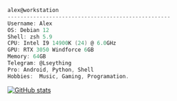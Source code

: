 
```csharp
alex@workstation
---------------------------------------------------
Username: Alex
OS: Debian 12 
Shell: zsh 5.9
CPU: Intel I9 14900K (24) @ 6.0GHz
GPU: RTX 3050 Windforce 6GB
Memory: 64GB
Telegram: @Lseything
Pro: Android, Python, Shell
Hobbies:  Music, Gaming, Programation.

```
[![GitHub stats](https://vercel-github-readme-stats-xi.vercel.app/api?username=Lseything&show_icons=true&disable_animations=true&hide_title=true&hide=contribs&theme=transparent&hide_border=true&text_color=e4e4e4&icon_color=ffffff&ring_color=ffffff&include_all_commits=true)](https://github.com/Lseything?tab=repositories)
